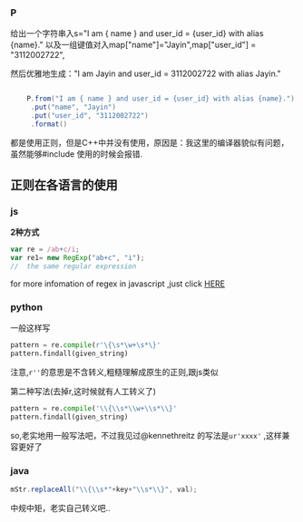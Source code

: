 ### P
给出一个字符串入s="I am { name } and user_id = {user_id} with alias {name}."
以及一组键值对入map["name"]="Jayin",map["user_id"] = "3112002722",

然后优雅地生成："I am Jayin and user_id = 3112002722 with alias Jayin."  
```java

	P.from("I am { name } and user_id = {user_id} with alias {name}.")
	 .put("name", "Jayin")
	 .put("user_id", "3112002722")
	 .format()
```


都是使用正则，但是C++中并没有使用，原因是：我这里的编译器貌似有问题，虽然能够#include <regex> 使用的时候会报错.

## 正则在各语言的使用   

### js

**2种方式**  
```javascript
var re = /ab+c/i;
var re1= new RegExp("ab+c", "i");
//  the same regular expression
```

for more infomation of regex in javascript ,just click [HERE](https://developer.mozilla.org/en-US/docs/Web/JavaScript/Reference/Global_Objects/RegExp)

### python

一般这样写  
```python
pattern = re.compile(r'\{\s*\w+\s*\}'
pattern.findall(given_string)
```

注意,`r''`的意思是不含转义,粗糙理解成原生的正则,跟js类似

第二种写法(去掉r,这时候就有人工转义了)  
```python
pattern = re.compile('\\{\\s*\\w+\\s*\\}'
pattern.findall(given_string)
```

so,老实地用一般写法吧，不过我见过@kennethreitz 的写法是`ur'xxxx'` ,这样兼容更好了

### java

```java
mStr.replaceAll("\\{\\s*"+key+"\\s*\\}", val);
```

中规中矩，老实自己转义吧..











